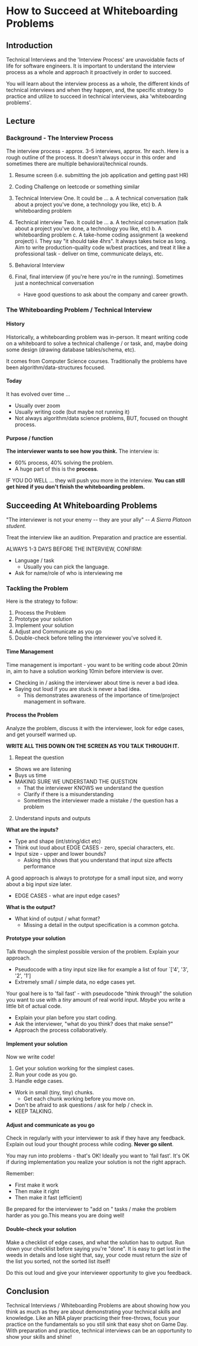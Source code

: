 # How to Succeed at Whiteboarding Problems

## Introduction

Technical Interviews and the 'Interview Process' are unavoidable facts of life for software engineers. It is important to understand the interview process as a whole and approach it proactively in order to succeed.

You will learn about the interview process as a whole, the different kinds of technical interviews and when they happen, and, the specific strategy to practice and utilize to succeed in technical interviews, aka 'whiteboarding problems'.

## Lecture

### Background - The Interview Process

The interview process - approx. 3-5 interviews, approx. 1hr each.  Here is a rough outline of the process. It doesn't always occur in this order and sometimes there are multiple behavioral/technical rounds.

1. Resume screen (i.e. submitting the job application and getting past HR)
2. Coding Challenge on leetcode or something similar
3. Technical Interview One. It could be ...
    a. A technical conversation (talk about a project you've done, a technology you like, etc)
    b. A whiteboarding problem

4. Technical interview Two. It could be ...
    a. A technical conversation (talk about a project you've done, a technology you like, etc)
    b. A whiteboarding problem
    c. A take-home coding assignment (a weekend project)
        i. They say "it should take 4hrs". It always takes twice as long. Aim to write production-quality code w/best practices, and treat it like a professional task - deliver on time, communicate delays, etc.
5. Behavioral Interview
6. Final, final interview (if you're here you're in the running). Sometimes just a nontechnical conversation
    - Have good questions to ask about the company and career growth.

### The Whiteboarding Problem / Technical Interview

#### History

Historically, a whiteboarding problem was in-person. It meant writing code on a whiteboard to solve a technical challenge / or task, and, maybe doing some design (drawing database tables/schema, etc).

It comes from Computer Science courses. Traditionally the problems have been algorithm/data-structures focused.

#### Today

It has evolved over time ...

- Usually over zoom
- Usually writing code (but maybe not running it)
- Not always algorithm/data science problems, BUT, focused on thought process.

#### Purpose / function

**The interviewer wants to see how you think.** The interview is:

- 60% process, 40% solving the problem.
- A huge part of this is the **process**.


IF YOU DO WELL ... they will push you more in the interview.
**You can still get hired if you don't finish the whiteboarding problem.**

## Succeeding At Whiteboarding Problems

"The interviewer is not your enemy -- they are your ally"
-- *A Sierra Platoon student.*

Treat the interview like an audition. Preparation and practice are essential.

ALWAYS 1-3 DAYS BEFORE THE INTERVIEW, CONFIRM:

- Language / task
  - Usually you can pick the language.
- Ask for name/role of who is interviewing me

### Tackling the Problem

Here is the strategy to follow:

1. Process the Problem
2. Prototype your solution
3. Implement your solution  
4. Adjust and Communicate as you go
5. Double-check before telling the interviewer you've solved it.

#### Time Management

Time management is important - you want to be writing code about 20min in,
aim to have a solution working 10min before interview is over.

- Checking in / asking the interviewer about time is never a bad idea.
- Saying out loud if you are stuck is never a bad idea.
  - This demonstrates awareness of the importance of time/project management in software. 

#### Process the Problem

Analyze the problem, discuss it with the interviewer, look for edge cases, and get yourself warmed up.

**WRITE ALL THIS DOWN ON THE SCREEN AS YOU TALK THROUGH IT.**

1. Repeat the question

- Shows we are listening
- Buys us time
- MAKING SURE WE UNDERSTAND THE QUESTION
  - That the interviewer KNOWS we understand the question
  - Clarify if there is a misunderstanding
  - Sometimes the interviewer made a mistake / the question has a problem

2. Understand inputs and outputs

**What are the inputs?**

- Type and shape (int/string/dict etc)
- Think out loud about EDGE CASES - zero, special characters, etc.
- Input size - upper and lower bounds?
  - Asking this shows that you understand that input size affects performance

A good approach is always to prototype for a small input size, and worry about a big input size later.

- EDGE CASES - what are input edge cases?

**What is the output?**

- What kind of output / what format?
  - Missing a detail in the output specification is a common gotcha.

#### Prototype your solution

Talk through the simplest possible version of the problem. Explain your approach.

- Pseudocode with a tiny input size like for example a list of four `['4', '3', '2',  '1']
- Extremely small / simple data, no edge cases yet.

Your goal here is to 'fail fast' - with pseudocode "think through" the solution you want to use with a *tiny* amount of real world input. *Maybe* you write a little bit of actual code.

- Explain your plan before you start coding.
- Ask the interviewer, "what do you think? does that make sense?"
- Approach the process collaboratively.

#### Implement your solution

Now we write code!

1. Get your solution working for the simplest cases.
2. Run your code as you go.
3. Handle edge cases.

- Work in small (tiny, tiny) chunks.
  - Get each chunk working before you move on.
- Don't be afraid to ask questions / ask for help / check in.
- KEEP TALKING.

#### Adjust and communicate as you go

Check in regularly with your interviewer to ask if they have any feedback. Explain out loud your thought process while coding. **Never go silent**.

You may run into problems - that's OK! Ideally you want to 'fail fast'. It's OK if during implementation you realize your solution is not the right apprach.

Remember:

- First make it work
- Then make it right
- Then make it fast (efficient)

Be prepared for the interviewer to "add on " tasks / make the problem harder as you go.This means you are doing well!

#### Double-check your solution

Make a checklist of edge cases, and what the solution has to output. Run down your checklist before saying you're "done". It is easy to get lost in the weeds in details and lose sight that, say, your code must return the *size* of the list you sorted, not the sorted list itself!

Do this out loud and give your interviewer opportunity to give you feedback.

## Conclusion

Technical Interviews / Whiteboarding Problems are about showing how you think as much as they are about demonstrating your technical skills and knowledge. Like an NBA player practicing their free-throws, focus your practice on the fundamentals so you still sink that easy shot on Game Day. With preparation and practice, technical interviews can be an opportunity to show your skills and shine!